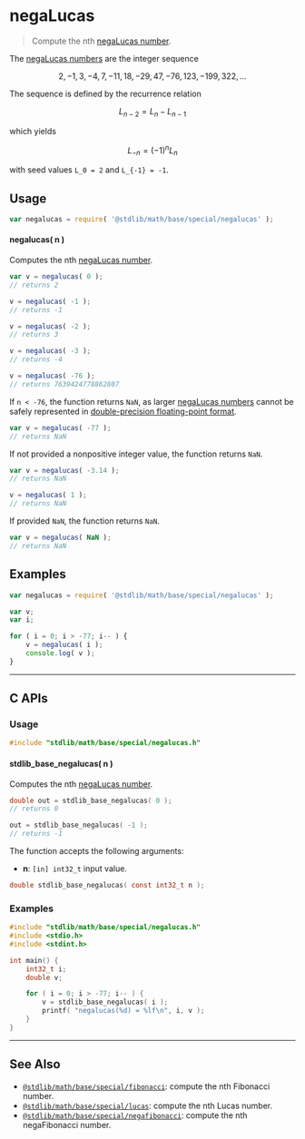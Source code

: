 <!--

@license Apache-2.0

Copyright (c) 2018 The Stdlib Authors.

Licensed under the Apache License, Version 2.0 (the "License");
you may not use this file except in compliance with the License.
You may obtain a copy of the License at

   http://www.apache.org/licenses/LICENSE-2.0

Unless required by applicable law or agreed to in writing, software
distributed under the License is distributed on an "AS IS" BASIS,
WITHOUT WARRANTIES OR CONDITIONS OF ANY KIND, either express or implied.
See the License for the specific language governing permissions and
limitations under the License.

-->

# negaLucas

> Compute the nth [negaLucas number][lucas-number].

<section class="intro">

The [negaLucas numbers][lucas-number] are the integer sequence

<!-- <equation class="equation" label="eq:negalucas_sequence" align="center" raw="2, -1, 3, -4, 7, -11, 18, -29, 47, -76, 123, -199, 322, \ldots" alt="NegaLucas sequence"> -->

```math
2, -1, 3, -4, 7, -11, 18, -29, 47, -76, 123, -199, 322, \ldots
```

<!-- <div class="equation" align="center" data-raw-text="2, -1, 3, -4, 7, -11, 18, -29, 47, -76, 123, -199, 322, \ldots" data-equation="eq:negalucas_sequence">
    <img src="https://cdn.jsdelivr.net/gh/stdlib-js/stdlib@bb29798906e119fcb2af99e94b60407a270c9b32/lib/node_modules/@stdlib/math/base/special/negalucas/docs/img/equation_negalucas_sequence.svg" alt="NegaLucas sequence">
    <br>
</div> -->

<!-- </equation> -->

The sequence is defined by the recurrence relation

<!-- <equation class="equation" label="eq:negalucas_recurrence_relation" align="center" raw="L_{n-2} = L_{n} - L_{n-1}" alt="NegaLucas sequence recurrence relation"> -->

```math
L_{n-2} = L_{n} - L_{n-1}
```

<!-- <div class="equation" align="center" data-raw-text="L_{n-2} = L_{n} - L_{n-1}" data-equation="eq:negalucas_recurrence_relation">
    <img src="https://cdn.jsdelivr.net/gh/stdlib-js/stdlib@bb29798906e119fcb2af99e94b60407a270c9b32/lib/node_modules/@stdlib/math/base/special/negalucas/docs/img/equation_negalucas_recurrence_relation.svg" alt="NegaLucas sequence recurrence relation">
    <br>
</div> -->

<!-- </equation> -->

which yields

<!-- <equation class="equation" label="eq:negalucas_lucas" align="center" raw="L_{-n} = (-1)^{n} L_n" alt="NegaLucas relationship to Lucas numbers"> -->

```math
L_{-n} = (-1)^{n} L_n
```

<!-- <div class="equation" align="center" data-raw-text="L_{-n} = (-1)^{n} L_n" data-equation="eq:negalucas_lucas">
    <img src="https://cdn.jsdelivr.net/gh/stdlib-js/stdlib@bb29798906e119fcb2af99e94b60407a270c9b32/lib/node_modules/@stdlib/math/base/special/negalucas/docs/img/equation_negalucas_lucas.svg" alt="NegaLucas relationship to Lucas numbers">
    <br>
</div> -->

<!-- </equation> -->

with seed values `L_0 = 2` and `L_{-1} = -1`.

</section>

<!-- /.intro -->

<section class="usage">

## Usage

```javascript
var negalucas = require( '@stdlib/math/base/special/negalucas' );
```

#### negalucas( n )

Computes the nth [negaLucas number][lucas-number].

```javascript
var v = negalucas( 0 );
// returns 2

v = negalucas( -1 );
// returns -1

v = negalucas( -2 );
// returns 3

v = negalucas( -3 );
// returns -4

v = negalucas( -76 );
// returns 7639424778862807
```

If `n < -76`, the function returns `NaN`, as larger [negaLucas numbers][lucas-number] cannot be safely represented in [double-precision floating-point format][ieee754].

```javascript
var v = negalucas( -77 );
// returns NaN
```

If not provided a nonpositive integer value, the function returns `NaN`.

```javascript
var v = negalucas( -3.14 );
// returns NaN

v = negalucas( 1 );
// returns NaN
```

If provided `NaN`, the function returns `NaN`.

```javascript
var v = negalucas( NaN );
// returns NaN
```

</section>

<!-- /.usage -->

<section class="notes">

</section>

<!-- /.notes -->

<section class="examples">

## Examples

<!-- eslint no-undef: "error" -->

```javascript
var negalucas = require( '@stdlib/math/base/special/negalucas' );

var v;
var i;

for ( i = 0; i > -77; i-- ) {
    v = negalucas( i );
    console.log( v );
}
```

</section>

<!-- /.examples -->

<!-- C interface documentation. -->

* * *

<section class="c">

## C APIs

<!-- Section to include introductory text. Make sure to keep an empty line after the intro `section` element and another before the `/section` close. -->

<section class="intro">

</section>

<!-- /.intro -->

<!-- C usage documentation. -->

<section class="usage">

### Usage

```c
#include "stdlib/math/base/special/negalucas.h"
```

#### stdlib_base_negalucas( n )

Computes the nth [negaLucas number][lucas-number].

```c
double out = stdlib_base_negalucas( 0 );
// returns 0

out = stdlib_base_negalucas( -1 );
// returns -1
```

The function accepts the following arguments:

-   **n**: `[in] int32_t` input value.

```c
double stdlib_base_negalucas( const int32_t n );
```

</section>

<!-- /.usage -->

<!-- C API usage notes. Make sure to keep an empty line after the `section` element and another before the `/section` close. -->

<section class="notes">

</section>

<!-- /.notes -->

<!-- C API usage examples. -->

<section class="examples">

### Examples

```c
#include "stdlib/math/base/special/negalucas.h"
#include <stdio.h>
#include <stdint.h>

int main() {
    int32_t i;
    double v;

    for ( i = 0; i > -77; i-- ) {
        v = stdlib_base_negalucas( i );
        printf( "negalucas(%d) = %lf\n", i, v );
    }
}
```

</section>

<!-- /.examples -->

</section>

<!-- /.c -->
    
<!-- Section for related `stdlib` packages. Do not manually edit this section, as it is automatically populated. -->

<section class="related">

* * *

## See Also

-   <span class="package-name">[`@stdlib/math/base/special/fibonacci`][@stdlib/math/base/special/fibonacci]</span><span class="delimiter">: </span><span class="description">compute the nth Fibonacci number.</span>
-   <span class="package-name">[`@stdlib/math/base/special/lucas`][@stdlib/math/base/special/lucas]</span><span class="delimiter">: </span><span class="description">compute the nth Lucas number.</span>
-   <span class="package-name">[`@stdlib/math/base/special/negafibonacci`][@stdlib/math/base/special/negafibonacci]</span><span class="delimiter">: </span><span class="description">compute the nth negaFibonacci number.</span>

</section>

<!-- /.related -->

<!-- Section for all links. Make sure to keep an empty line after the `section` element and another before the `/section` close. -->

<section class="links">

[lucas-number]: https://en.wikipedia.org/wiki/Lucas_number

[ieee754]: https://en.wikipedia.org/wiki/IEEE_754-1985

<!-- <related-links> -->

[@stdlib/math/base/special/fibonacci]: https://github.com/stdlib-js/stdlib/tree/develop/lib/node_modules/%40stdlib/math/base/special/fibonacci

[@stdlib/math/base/special/lucas]: https://github.com/stdlib-js/stdlib/tree/develop/lib/node_modules/%40stdlib/math/base/special/lucas

[@stdlib/math/base/special/negafibonacci]: https://github.com/stdlib-js/stdlib/tree/develop/lib/node_modules/%40stdlib/math/base/special/negafibonacci

<!-- </related-links> -->

</section>

<!-- /.links -->
